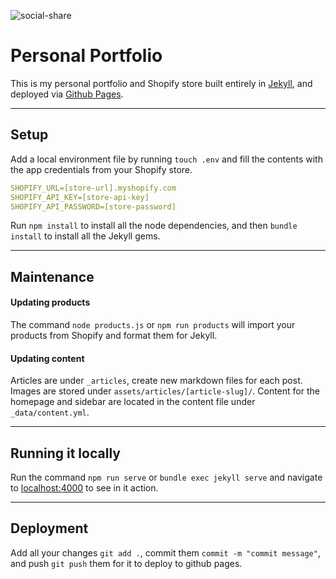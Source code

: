 ![social-share](https://user-images.githubusercontent.com/10442875/151239277-24721359-d444-48bd-b118-7e4244092624.jpg)

# Personal Portfolio

This is my personal portfolio and Shopify store built entirely in [Jekyll](https://jekyllrb.com/), and deployed via [Github Pages](https://pages.github.com/).

---

## Setup

Add a local environment file by running `touch .env` and fill the contents with the app credentials from your Shopify store.

```yaml
SHOPIFY_URL=[store-url].myshopify.com
SHOPIFY_API_KEY=[store-api-key]
SHOPIFY_API_PASSWORD=[store-password]
```

Run `npm install` to install all the node dependencies, and then `bundle install` to install all the Jekyll gems.

---

## Maintenance

#### Updating products

The command `node products.js` or `npm run products` will import your products from Shopify and format them for Jekyll.

#### Updating content

Articles are under `_articles`, create new markdown files for each post. Images are stored under `assets/articles/[article-slug]/`. Content for the homepage and sidebar are located in the content file under `_data/content.yml`.

---

## Running it locally

Run the command `npm run serve` or `bundle exec jekyll serve` and navigate to [localhost:4000](localhost:4000) to see in it action.

---

## Deployment

Add all your changes `git add .`, commit them `commit -m "commit message"`, and push `git push` them for it to deploy to github pages.
